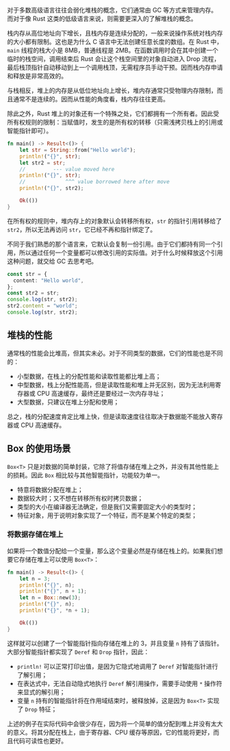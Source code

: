 对于多数高级语言往往会弱化堆栈的概念，它们通常由 GC 等方式来管理内存。而对于像 Rust 这类的低级语言来说，则需要更深入的了解堆栈的概念。

栈内存从高位地址向下增长，且栈内存是连续分配的，一般来说操作系统对栈内存的大小都有限制。这也是为什么 C 语言中无法创建任意长度的数组。在 Rust 中，`main` 线程的栈大小是 8MB，普通线程是 2MB。在函数调用时会在其中创建一个临时的栈空间，调用结束后 Rust 会让这个栈空间里的对象自动进入 Drop 流程，最后栈顶指针自动移动到上一个调用栈顶，无需程序员手动干预。因而栈内存申请和释放是非常高效的。

与栈相反，堆上的内存是从低位地址向上增长，堆内存通常只受物理内存限制，而且通常不是连续的。因而从性能的角度看，栈内存往往更高。

除此之外，Rust 堆上的对象还有一个特殊之处，它们都拥有一个所有者。因此受所有权规则的限制：当赋值时，发生的是所有权的转移（只需浅拷贝栈上的引用或智能指针即可）。

```rust
fn main() -> Result<()> {
    let str = String::from("Hello world");
    println!("{}", str);
    let str2 = str;
    //         --- value moved here
    println!("{}", str);
	//             ^^^ value borrowed here after move
    println!("{}", str2);

    Ok(())
}
```

在所有权的规则中，堆内存上的对象默认会转移所有权，`str` 的指针引用转移给了 `str2`，所以无法再访问 `str`，它已经不再和指针绑定了。

不同于我们熟悉的那个语言来，它默认会复制一份引用。由于它们都持有同一个引用，所以通过任何一个变量都可以修改引用的实际值。对于什么时候释放这个引用这种问题，就交给 GC 去思考吧。

```ts
const str = {
  content: "Hello world",
};
const str2 = str;
console.log(str, str2);
str2.content = "world";
console.log(str, str2);
```

## 堆栈的性能

通常栈的性能会比堆高，但其实未必。对于不同类型的数据，它们的性能也是不同的：

* 小型数据，在栈上的分配性能和读取性能都比堆上高；
* 中型数据，栈上分配性能高，但是读取性能和堆上并无区别，因为无法利用寄存器或 CPU 高速缓存，最终还是要经过一次内存寻址；
* 大型数据，只建议在堆上分配和使用；

总之，栈的分配速度肯定比堆上快，但是读取速度往往取决于数据能不能放入寄存器或 CPU
高速缓存。

## Box 的使用场景

`Box<T>` 只是对数据的简单封装，它除了将值存储在堆上之外，并没有其他性能上的损耗。因此 `Box` 相比较与其他智能指针，功能较为单一。

* 特意将数据分配在堆上；
* 数据较大时；又不想在转移所有权时拷贝数据；
* 类型的大小在编译器无法确定，但是我们又需要固定大小的类型时；
* 特征对象，用于说明对象实现了一个特征，而不是某个特定的类型；

### 将数据存储在堆上

如果将一个数值分配给一个变量，那么这个变量必然是存储在栈上的。如果我们想要它存储在堆上可以使用 `Box<T>`：

```rust
fn main() -> Result<()> {
    let n = 3;
    println!("{}", n);
    println!("{}", n + 1);
    let n = Box::new(3);
    println!("{}", n);
    println!("{}", *n + 1);

    Ok(())
}
```

这样就可以创建了一个智能指针指向存储在堆上的 3，并且变量 `n` 持有了该指针。大部分智能指针都实现了 `Deref` 和 `Drop` 指针，因此：

* `println!` 可以正常打印出值，是因为它隐式地调用了 `Deref` 对智能指针进行了解引用；
* 在表达式中，无法自动隐式地执行 `Deref` 解引用操作，需要手动使用 `*` 操作符来显式的解引用；
* 变量 `n` 持有的智能指针将在作用域结束时，被释放掉，这是因为 `Box<T>` 实现了 `Drop` 特征；

上述的例子在实际代码中会很少存在，因为将一个简单的值分配到堆上并没有太大的意义。将其分配在栈上，由于寄存器、CPU 缓存等原因，它的性能将更好，而且代码可读性也更好。